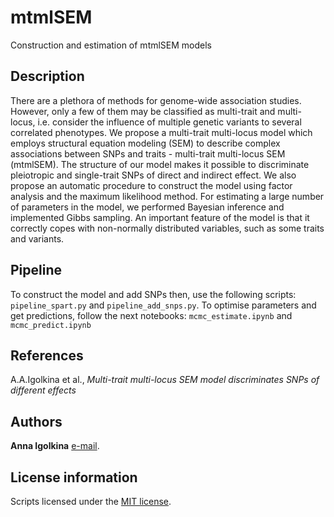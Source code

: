 # mtmlSEM

Construction and estimation of mtmlSEM models


## Description

There are a plethora of methods for genome-wide association studies. However, only a few of them may be classified as multi-trait and multi-locus, i.e. consider the influence of multiple genetic variants to several correlated phenotypes. We propose a multi-trait multi-locus model which employs structural equation modeling (SEM) to describe complex associations between SNPs and traits - multi-trait multi-locus SEM (mtmlSEM). The structure of our model makes it possible to discriminate pleiotropic and single-trait SNPs of direct and indirect effect. 
We also propose an automatic procedure to construct the model using factor analysis and the maximum likelihood method. For estimating a large number of parameters in the model, we performed Bayesian inference and implemented Gibbs sampling. An important feature of the model is that it correctly copes with non-normally distributed variables, such as some traits and variants.


## Pipeline

To construct the model and add SNPs then, use the following scripts:
`pipeline_spart.py` and `pipeline_add_snps.py`.
To optimise parameters and get predictions, follow the next notebooks:
`mcmc_estimate.ipynb` and `mcmc_predict.ipynb`


## References

A.A.Igolkina et al., *Multi-trait multi-locus SEM model discriminates SNPs of different effects*

## Authors

**Anna Igolkina** [e-mail](mailto:igolkinaanna11@gmail.com).    


## License information

Scripts licensed under the [MIT license](https://opensource.org/licenses/MIT).

